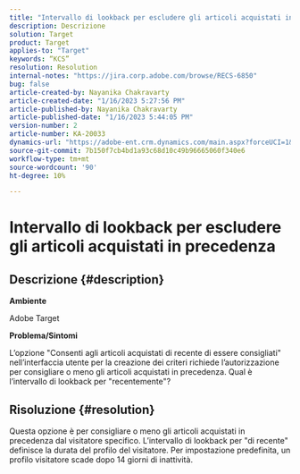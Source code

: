 ```yaml
---
title: "Intervallo di lookback per escludere gli articoli acquistati in precedenza"
description: Descrizione
solution: Target
product: Target
applies-to: "Target"
keywords: “KCS”
resolution: Resolution
internal-notes: "https://jira.corp.adobe.com/browse/RECS-6850"
bug: false
article-created-by: Nayanika Chakravarty
article-created-date: "1/16/2023 5:27:56 PM"
article-published-by: Nayanika Chakravarty
article-published-date: "1/16/2023 5:44:05 PM"
version-number: 2
article-number: KA-20033
dynamics-url: "https://adobe-ent.crm.dynamics.com/main.aspx?forceUCI=1&pagetype=entityrecord&etn=knowledgearticle&id=95df8119-c395-ed11-aad1-6045bd006149"
source-git-commit: 7b150f7cb4bd1a93c68d10c49b96665060f340e6
workflow-type: tm+mt
source-wordcount: '90'
ht-degree: 10%

---
```


# Intervallo di lookback per escludere gli articoli acquistati in precedenza

## Descrizione {#description}


<b>Ambiente</b>

Adobe Target

<b>Problema/Sintomi</b>

L’opzione &quot;Consenti agli articoli acquistati di recente di essere consigliati&quot; nell’interfaccia utente per la creazione dei criteri richiede l’autorizzazione per consigliare o meno gli articoli acquistati in precedenza. Qual è l’intervallo di lookback per &quot;recentemente&quot;?


## Risoluzione {#resolution}


Questa opzione è per consigliare o meno gli articoli acquistati in precedenza dal visitatore specifico. L’intervallo di lookback per &quot;di recente&quot; definisce la durata del profilo del visitatore. Per impostazione predefinita, un profilo visitatore scade dopo 14 giorni di inattività.
